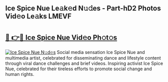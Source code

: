 ## Ice Spice Nue Le𝚊k𝚎d N𝚞𝚍es - Part-hD2 Photos Vid𝚎o Le𝚊ks LMEVF

# <h2><a href="http://fb8m0w9.evod.top/?m=Ice+Spice+Nue">🔗 👉🔴 Ice Spice Nue Vid𝚎o Ph𝚘t𝚘s</a></h2>

[![Ice Spice Nue N𝚞d𝚎s](https://i.imgur.com/8V9OHl7.gif)](http://fb8m0w9.evod.top/?m=Ice+Spice+Nue)
Social media sensation Ice Spice Nue and multimedia artist, celebrated for disseminating dance and lifestyle content through viral dance challenges and brief videos. Inspiring activist Ice Spice Nue, celebrated for their tireless efforts to promote social change and human rights. 
